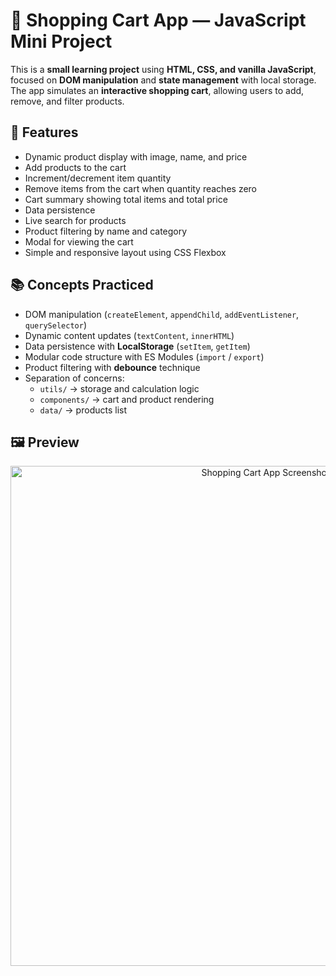 # 🛒 Shopping Cart App — JavaScript Mini Project

This is a **small learning project** using **HTML, CSS, and vanilla JavaScript**, focused on **DOM manipulation** and **state management** with local storage. The app simulates an **interactive shopping cart**, allowing users to add, remove, and filter products.

## 🚀 Features

- Dynamic product display with image, name, and price  
- Add products to the cart  
- Increment/decrement item quantity  
- Remove items from the cart when quantity reaches zero  
- Cart summary showing total items and total price  
- Data persistence
- Live search for products   
- Product filtering by name and category 
- Modal for viewing the cart  
- Simple and responsive layout using CSS Flexbox

## 📚 Concepts Practiced

- DOM manipulation (`createElement`, `appendChild`, `addEventListener`, `querySelector`)  
- Dynamic content updates (`textContent`, `innerHTML`)  
- Data persistence with **LocalStorage** (`setItem`, `getItem`)  
- Modular code structure with ES Modules (`import` / `export`)  
- Product filtering with **debounce** technique  
- Separation of concerns:  
  - `utils/` → storage and calculation logic  
  - `components/` → cart and product rendering  
  - `data/` → products list  

## 🖼️ Preview

<p align="center">
  <img src="https://github.com/user-attachments/assets/a5dbddec-7f0c-4e60-b6ec-329c3de8a77f" alt="Shopping Cart App Screenshot" width="800" />
</p>

